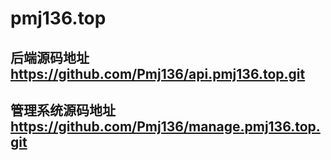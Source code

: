 # pmj136.top

## 后端源码地址 https://github.com/Pmj136/api.pmj136.top.git
## 管理系统源码地址  https://github.com/Pmj136/manage.pmj136.top.git
